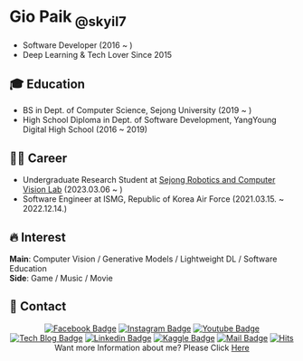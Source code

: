 # Gio Paik<sub> @skyil7</sub>
- Software Developer (2016 ~ )
- Deep Learning & Tech Lover Since 2015

## 🎓 Education
- BS in Dept. of Computer Science, Sejong University (2019 ~ )
- High School Diploma in Dept. of Software Development, YangYoung Digital High School (2016 ~ 2019)

## 👨‍✈️ Career
- Undergraduate Research Student at [Sejong Robotics and Computer Vision Lab](https://www.rcv.sejong.ac.kr/) (2023.03.06 ~ )
- Software Engineer at ISMG, Republic of Korea Air Force (2021.03.15. ~ 2022.12.14.)

## 🔥 Interest
**Main**: Computer Vision / Generative Models / Lightweight DL / Software Education   
**Side**: Game / Music / Movie

## 👋 Contact
<div align=center>

[![Facebook Badge](https://img.shields.io/badge/-Facebook-1877f2?style=flat-square&logo=facebook&logoColor=white&link=https://www.facebook.com/giopaik1/)](https://www.facebook.com/giopaik1/) 
[![Instagram Badge](https://img.shields.io/badge/-Instagram-E4405F?style=flat-square&logo=instagram&logoColor=white&link=https://www.instagram.com/giopaik/)](https://www.instagram.com/giopaik/) 
[![Youtube Badge](https://img.shields.io/badge/Youtube-ff0000?style=flat-square&logo=youtube&link=https://www.youtube.com/channel/UCsEF5EAdc5fTuRmkWcFjIhA)](https://www.youtube.com/channel/UCsEF5EAdc5fTuRmkWcFjIhA) 
[![Tech Blog Badge](http://img.shields.io/badge/-Tech%20blog-black?style=flat-square&logo=github&link=https://skyil.tistory.com/)](https://skyil.tistory.com/) 
[![Linkedin Badge](https://img.shields.io/badge/-LinkedIn-blue?style=flat-square&logo=Linkedin&logoColor=white&link=https://www.linkedin.com/in/giopaik/)](https://www.linkedin.com/in/giopaik/) 
[![Kaggle Badge](https://img.shields.io/badge/-Kaggle-20BEFF?style=flat-square&logo=Kaggle&logoColor=white&link=https://www.kaggle.com/skyil7/)](https://www.kaggle.com/skyil7/) 
[![Mail Badge](https://img.shields.io/badge/-Mail-d14836?style=flat-square&logo=Gmail&logoColor=white&link=mailto:giopaik@naver.com)](mailto:giopaik@naver.com)
  [![Hits](https://hits.seeyoufarm.com/api/count/incr/badge.svg?url=https%3A%2F%2Fgithub.com%2Fskyil7%2Fhit-counter&count_bg=%233DBFC8&title_bg=%23555555&icon=github.svg&icon_color=%23E7E7E7&title=hits&edge_flat=false)](https://hits.seeyoufarm.com)
<br />
  Want more Information about me? Please Click [Here](https://github.com/skyil7/skyil7/blob/master/CL_EN.md)
</div>

